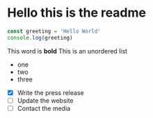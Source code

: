 # Hello this is the readme
```js
const greeting = 'Hello World'
console.log(greeting)
```
This word is **bold**
This is an unordered list
- one 
- two 
- three

- [x] Write the press release
- [ ] Update the website
- [ ] Contact the media
